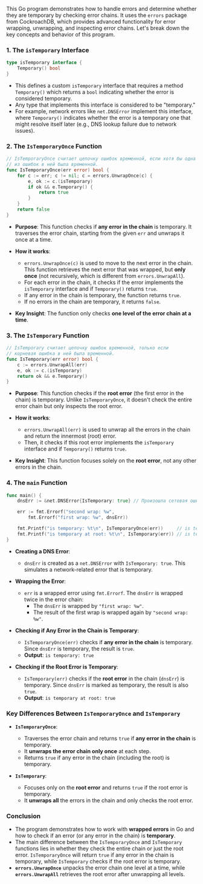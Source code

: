 This Go program demonstrates how to handle errors and determine whether they are temporary by checking error chains. It uses the `errors` package from CockroachDB, which provides advanced functionality for error wrapping, unwrapping, and inspecting error chains. Let's break down the key concepts and behavior of this program.

### **1. The `isTemporary` Interface**

```go
type isTemporary interface {
	Temporary() bool
}
```

- This defines a custom `isTemporary` interface that requires a method `Temporary()` which returns a `bool` indicating whether the error is considered temporary. 
- Any type that implements this interface is considered to be "temporary."
- For example, network errors like `net.DNSError` implement this interface, where `Temporary()` indicates whether the error is a temporary one that might resolve itself later (e.g., DNS lookup failure due to network issues).

### **2. The `IsTemporaryOnce` Function**

```go
// IsTemporaryOnce считает цепочку ошибок временной, если хотя бы одна
// из ошибок в ней была временной.
func IsTemporaryOnce(err error) bool {
	for c := err; c != nil; c = errors.UnwrapOnce(c) {
		e, ok := c.(isTemporary)
		if ok && e.Temporary() {
			return true
		}
	}
	return false
}
```

- **Purpose**: This function checks if **any error in the chain** is temporary. It traverses the error chain, starting from the given `err` and unwraps it once at a time.
  
- **How it works**:
  - `errors.UnwrapOnce(c)` is used to move to the next error in the chain. This function retrieves the next error that was wrapped, but **only once** (not recursively, which is different from `errors.UnwrapAll`).
  - For each error in the chain, it checks if the error implements the `isTemporary` interface and if `Temporary()` returns `true`.
  - If any error in the chain is temporary, the function returns `true`.
  - If no errors in the chain are temporary, it returns `false`.
  
- **Key Insight**: The function only checks **one level of the error chain at a time**.

### **3. The `IsTemporary` Function**

```go
// IsTemporary считает цепочку ошибок временной, только если
// корневая ошибка в ней была временной.
func IsTemporary(err error) bool {
	c := errors.UnwrapAll(err)
	e, ok := c.(isTemporary)
	return ok && e.Temporary()
}
```

- **Purpose**: This function checks if the **root error** (the first error in the chain) is temporary. Unlike `IsTemporaryOnce`, it doesn't check the entire error chain but only inspects the root error.

- **How it works**:
  - `errors.UnwrapAll(err)` is used to unwrap all the errors in the chain and return the innermost (root) error.
  - Then, it checks if this root error implements the `isTemporary` interface and if `Temporary()` returns `true`.
  
- **Key Insight**: This function focuses solely on the **root error**, not any other errors in the chain.

### **4. The `main` Function**

```go
func main() {
	dnsErr := &net.DNSError{IsTemporary: true} // Произошла сетевая ошибка.

	err := fmt.Errorf("second wrap: %w",
		fmt.Errorf("first wrap: %w", dnsErr))

	fmt.Printf("is temporary: %t\n", IsTemporaryOnce(err))     // is temporary: true
	fmt.Printf("is temporary at root: %t\n", IsTemporary(err)) // is temporary at root: true
}
```

- **Creating a DNS Error**:
  - `dnsErr` is created as a `net.DNSError` with `IsTemporary: true`. This simulates a network-related error that is temporary.
  
- **Wrapping the Error**:
  - `err` is a wrapped error using `fmt.Errorf`. The `dnsErr` is wrapped twice in the error chain:
    - The `dnsErr` is wrapped by `"first wrap: %w"`.
    - The result of the first wrap is wrapped again by `"second wrap: %w"`.
  
- **Checking if Any Error in the Chain is Temporary**:
  - `IsTemporaryOnce(err)` checks if **any error in the chain** is temporary. Since `dnsErr` is temporary, the result is `true`.
  - **Output**: `is temporary: true`

- **Checking if the Root Error is Temporary**:
  - `IsTemporary(err)` checks if the **root error** in the chain (`dnsErr`) is temporary. Since `dnsErr` is marked as temporary, the result is also `true`.
  - **Output**: `is temporary at root: true`

### **Key Differences Between `IsTemporaryOnce` and `IsTemporary`**

- **`IsTemporaryOnce`**:
  - Traverses the error chain and returns `true` if **any error in the chain** is temporary.
  - It **unwraps the error chain only once** at each step.
  - Returns `true` if any error in the chain (including the root) is temporary.
  
- **`IsTemporary`**:
  - Focuses only on the **root error** and returns `true` if the root error is temporary.
  - It **unwraps all** the errors in the chain and only checks the root error.

### **Conclusion**

- The program demonstrates how to work with **wrapped errors** in Go and how to check if an error (or any error in the chain) is **temporary**.
- The main difference between the `IsTemporaryOnce` and `IsTemporary` functions lies in whether they check the entire chain or just the root error. `IsTemporaryOnce` will return `true` if any error in the chain is temporary, while `IsTemporary` checks if the root error is temporary.
- **`errors.UnwrapOnce`** unpacks the error chain one level at a time, while **`errors.UnwrapAll`** retrieves the root error after unwrapping all levels.
